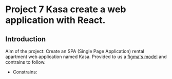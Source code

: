 # Project 7 Kasa create a web application with React.

## Introduction

Aim of the project: Create an SPA (Single Page Application) rental apartment web application named Kasa.
Provided to us a [figma's model](https://www.figma.com/file/bAnXDNqRKCRRP8mY2gcb5p/UI-Design-Kasa-FR?node-id=3%3A0) and contrains to follow.
* Constrains:




### 

